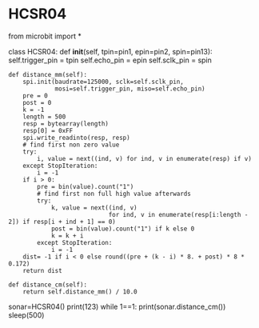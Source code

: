 # HCSR04

from microbit import *

class HCSR04:
    def __init__(self, tpin=pin1, epin=pin2, spin=pin13):
        self.trigger_pin = tpin
        self.echo_pin = epin
        self.sclk_pin = spin

    def distance_mm(self):
        spi.init(baudrate=125000, sclk=self.sclk_pin,
                 mosi=self.trigger_pin, miso=self.echo_pin)
        pre = 0
        post = 0
        k = -1
        length = 500
        resp = bytearray(length)
        resp[0] = 0xFF
        spi.write_readinto(resp, resp)
        # find first non zero value
        try:
            i, value = next((ind, v) for ind, v in enumerate(resp) if v)
        except StopIteration:
            i = -1
        if i > 0:
            pre = bin(value).count("1")
            # find first non full high value afterwards
            try:
                k, value = next((ind, v)
                                for ind, v in enumerate(resp[i:length - 2]) if resp[i + ind + 1] == 0)
                post = bin(value).count("1") if k else 0
                k = k + i
            except StopIteration:
                i = -1
        dist= -1 if i < 0 else round((pre + (k - i) * 8. + post) * 8 * 0.172)
        return dist

    def distance_cm(self):
        return self.distance_mm() / 10.0

sonar=HCSR04()
print(123)
while 1==1:
    print(sonar.distance_cm())
    sleep(500)
